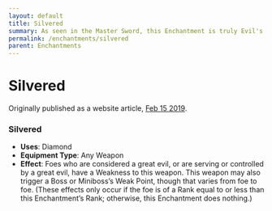 ```yaml
---
layout: default
title: Silvered
summary: As seen in the Master Sword, this Enchantment is truly Evil's Bane. 
permalink: /enchantments/silvered
parent: Enchantments
---
```


# Silvered

Originally published as a website article, [Feb 15 2019](https://reclaimthewild.net/index.php/2019/02/15/post-idea-master-sword/).

### **Silvered**
- **Uses**: Diamond
- **Equipment Type**: Any Weapon
- **Effect**: Foes who are considered a great evil, or are serving or controlled by a great evil, have a Weakness to this weapon. This weapon may also trigger a Boss or Miniboss’s Weak Point, though that varies from foe to foe. (These effects only occur if the foe is of a Rank equal to or less than this Enchantment’s Rank; otherwise, this Enchantment does nothing.) 